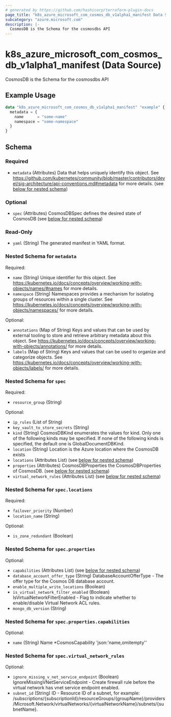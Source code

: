 ```yaml
---
# generated by https://github.com/hashicorp/terraform-plugin-docs
page_title: "k8s_azure_microsoft_com_cosmos_db_v1alpha1_manifest Data Source - terraform-provider-k8s"
subcategory: "azure.microsoft.com"
description: |-
  CosmosDB is the Schema for the cosmosdbs API
---
```


# k8s_azure_microsoft_com_cosmos_db_v1alpha1_manifest (Data Source)

CosmosDB is the Schema for the cosmosdbs API

## Example Usage

```terraform
data "k8s_azure_microsoft_com_cosmos_db_v1alpha1_manifest" "example" {
  metadata = {
    name      = "some-name"
    namespace = "some-namespace"
  }
}
```

<!-- schema generated by tfplugindocs -->
## Schema

### Required

- `metadata` (Attributes) Data that helps uniquely identify this object. See https://github.com/kubernetes/community/blob/master/contributors/devel/sig-architecture/api-conventions.md#metadata for more details. (see [below for nested schema](#nestedatt--metadata))

### Optional

- `spec` (Attributes) CosmosDBSpec defines the desired state of CosmosDB (see [below for nested schema](#nestedatt--spec))

### Read-Only

- `yaml` (String) The generated manifest in YAML format.

<a id="nestedatt--metadata"></a>
### Nested Schema for `metadata`

Required:

- `name` (String) Unique identifier for this object. See https://kubernetes.io/docs/concepts/overview/working-with-objects/names/#names for more details.
- `namespace` (String) Namespaces provides a mechanism for isolating groups of resources within a single cluster. See https://kubernetes.io/docs/concepts/overview/working-with-objects/namespaces/ for more details.

Optional:

- `annotations` (Map of String) Keys and values that can be used by external tooling to store and retrieve arbitrary metadata about this object. See https://kubernetes.io/docs/concepts/overview/working-with-objects/annotations/ for more details.
- `labels` (Map of String) Keys and values that can be used to organize and categorize objects. See https://kubernetes.io/docs/concepts/overview/working-with-objects/labels/ for more details.


<a id="nestedatt--spec"></a>
### Nested Schema for `spec`

Required:

- `resource_group` (String)

Optional:

- `ip_rules` (List of String)
- `key_vault_to_store_secrets` (String)
- `kind` (String) CosmosDBKind enumerates the values for kind. Only one of the following kinds may be specified. If none of the following kinds is specified, the default one is GlobalDocumentDBKind.
- `location` (String) Location is the Azure location where the CosmosDB exists
- `locations` (Attributes List) (see [below for nested schema](#nestedatt--spec--locations))
- `properties` (Attributes) CosmosDBProperties the CosmosDBProperties of CosmosDB. (see [below for nested schema](#nestedatt--spec--properties))
- `virtual_network_rules` (Attributes List) (see [below for nested schema](#nestedatt--spec--virtual_network_rules))

<a id="nestedatt--spec--locations"></a>
### Nested Schema for `spec.locations`

Required:

- `failover_priority` (Number)
- `location_name` (String)

Optional:

- `is_zone_redundant` (Boolean)


<a id="nestedatt--spec--properties"></a>
### Nested Schema for `spec.properties`

Optional:

- `capabilities` (Attributes List) (see [below for nested schema](#nestedatt--spec--properties--capabilities))
- `database_account_offer_type` (String) DatabaseAccountOfferType - The offer type for the Cosmos DB database account.
- `enable_multiple_write_locations` (Boolean)
- `is_virtual_network_filter_enabled` (Boolean) IsVirtualNetworkFilterEnabled - Flag to indicate whether to enable/disable Virtual Network ACL rules.
- `mongo_db_version` (String)

<a id="nestedatt--spec--properties--capabilities"></a>
### Nested Schema for `spec.properties.capabilities`

Optional:

- `name` (String) Name *CosmosCapability 'json:'name,omitempty''



<a id="nestedatt--spec--virtual_network_rules"></a>
### Nested Schema for `spec.virtual_network_rules`

Optional:

- `ignore_missing_v_net_service_endpoint` (Boolean) IgnoreMissingVNetServiceEndpoint - Create firewall rule before the virtual network has vnet service endpoint enabled.
- `subnet_id` (String) ID - Resource ID of a subnet, for example: /subscriptions/{subscriptionId}/resourceGroups/{groupName}/providers/Microsoft.Network/virtualNetworks/{virtualNetworkName}/subnets/{subnetName}.
